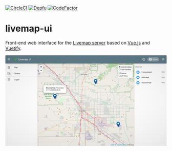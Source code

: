 [![CircleCI](https://circleci.com/gh/edenb/livemap-ui.svg?style=shield)](https://circleci.com/gh/edenb/livemap-ui)
[![Depfu](https://badges.depfu.com/badges/ee74d952798246810bcb83f48ae3ec36/overview.svg)](https://depfu.com/github/edenb/livemap-ui?project_id=32743)
[![CodeFactor](https://www.codefactor.io/repository/github/edenb/livemap-ui/badge)](https://www.codefactor.io/repository/github/edenb/livemap-ui)

# livemap-ui

Front-end web interface for the [Livemap server](https://github.com/edenb/livemap) based on [Vue.js](https://vuejs.org/) and [Vuetify](https://vuetifyjs.com/en/).

![Screendump livemap UI](docs/img/screenshot.png)
